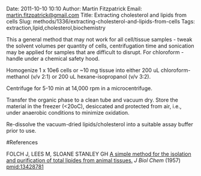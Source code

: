 Date: 2011-10-10 10:10
Author: Martin Fitzpatrick
Email: martin.fitzpatrick@gmail.com
Title: Extracting cholesterol and lipids from cells
Slug: methods/1336/extracting-cholesterol-and-lipids-from-cells
Tags: extraction,lipid,cholesterol,biochemistry

This a general method that may not work for all cell/tissue samples - tweak the solvent volumes per quantity of cells, centrifugation time and sonication may be applied for samples that are difficult to disrupt.  For chloroform - handle under a chemical safety hood.









Homogenize 1 x 10e6 cells or ~10 mg tissue into either 200 uL chloroform-methanol (v/v 2:1) or 200 uL hexane-isopropanol (v/v 3:2).



Centrifuge for 5-10 min at 14,000 rpm in a microcentrifuge.



Transfer the organic phase to a clean tube and vacuum dry.  Store the material in the freezer (<20oC), desiccated and protected from air, i.e., under anaerobic conditions to minimize oxidation.



Re-dissolve the vacuum-dried lipids/cholesterol into a suitable assay buffer prior to use.





#References


FOLCH J, LEES M, SLOANE STANLEY GH [A simple method for the isolation and purification of total lipides from animal tissues.](http://www.ncbi.nlm.nih.gov/pubmed/13428781) _J Biol Chem_ (1957)
[pmid:13428781](http://www.ncbi.nlm.nih.gov/pubmed/13428781)



